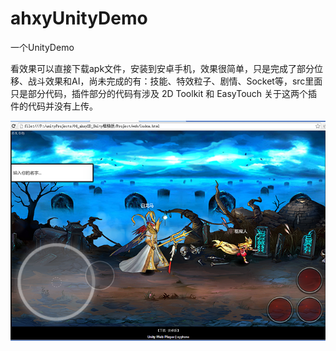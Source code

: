 ahxyUnityDemo
=============


一个UnityDemo


看效果可以直接下载apk文件，安装到安卓手机，效果很简单，只是完成了部分位移、战斗效果和AI，尚未完成的有：技能、特效粒子、剧情、Socket等，src里面只是部分代码，插件部分的代码有涉及 2D Toolkit 和 EasyTouch 关于这两个插件的代码并没有上传。


![image](https://github.com/moketao/ahxyUnityDemo/raw/master/readme_pic/0.png)
